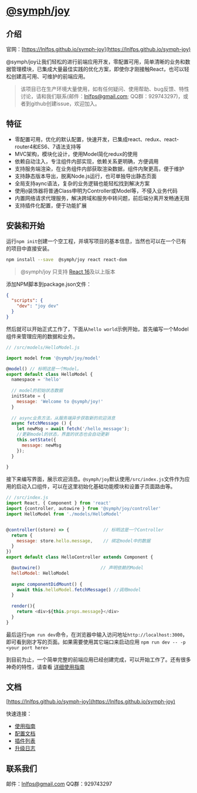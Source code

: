 
# [@symph/joy](https://lnlfps.github.io/symph-joy)

## 介绍

官网：[https://lnlfps.github.io/symph-joy](https://lnlfps.github.io/symph-joy)

@symph/joy让我们轻松的进行前端应用开发，零配置可用，简单清晰的业务和数据管理模块，已集成大量最佳实践的优化方案，即使你才刚接触React，也可以轻松创建高可用、可维护的前端应用。

> 该项目已在生产环境大量使用，如有任何疑问、使用帮助、bug反馈、特性讨论，请和我们联系(邮件：lnlfps@gmail.com; QQ群：929743297)，或者到github创建issue，欢迎加入。

## 特征

- 零配置可用，优化的默认配置，快速开发，已集成react、redux、react-router4和ES6、7语法支持等
- MVC架构，模块化设计，使用Model简化redux的使用
- 依赖自动注入，专注组件内部实现，依赖关系更明确，方便调用
- 支持服务端渲染，在业务组件内部获取渲染数据，组件内聚更高，便于维护
- 支持静态版本导出，脱离Node.js运行，也可单独导出静态页面
- 全局支持aync语法，复杂的业务逻辑也能轻松找到解决方案
- 使用`@`装饰器将普通Class申明为Controller或Model等，不侵入业务代码
- 内置网络请求代理服务，解决跨域和服务中转问题，前后端分离开发畅通无阻
- 支持插件化配置，便于功能扩展

## 安装和开始

运行`npm init`创建一个空工程，并填写项目的基本信息，当然也可以在一个已有的项目中直接安装。

```bash
npm install --save  @symph/joy react react-dom
```

> @symph/joy 只支持 [React 16](https://reactjs.org/blog/2017/09/26/react-v16.0.html)及以上版本

添加NPM脚本到package.json文件：

```json
{
  "scripts": {
    "dev": "joy dev"
  }
}
```

然后就可以开始正式工作了，下面从`hello world`示例开始，首先编写一个Model组件来管理应用的数据和业务。

```javascript
// /src/models/HelloModel.js

import model from '@symph/joy/model'

@model() // 标明这是一个Model。
export default class HelloModel {
  namespace = 'hello'
  
  // model的初始状态数据
  initState = {
    message: 'Welcome to @symph/joy!'
  }
  
  // async业务方法，从服务端异步获取新的欢迎消息
  async fetchMessage () {
    let newMsg = await fetch('/hello_message');
    //更新model的状态，界面的状态也会自动更新
    this.setState({
      message: newMsg
    });
  }
 
}
```

接下来编写界面，展示欢迎消息。`@symph/joy`默认使用`/src/index.js`文件作为应用的启动入口组件，可以在这里初始化基础功能模块和设置子页面路由等。

```javascript
// /src/index.js
import React, { Component } from 'react'
import {controller, autowire } from '@symph/joy/controller'
import HelloModel from './models/HelloModel'


@controller((store) => {             // 标明这是一个Controller
  return {
    message: store.hello.message,    // 绑定model中的数据
  }
})
export default class HelloController extends Component {

  @autowire()                       // 声明依赖的Model
  helloModel: HelloModel      
  
  async componentDidMount() {
    await this.helloModel.fetchMessage() //调用model
  }
  
  render(){
    return <div>${this.props.message}</div>
  }
}
```

最后运行`npm run dev`命令，在浏览器中输入访问地址`http://localhost:3000`，即可看到刚才写的页面。如果需要使用其它端口来启动应用 `npm run dev -- -p <your port here>`

到目前为止，一个简单完整的前端应用已经创建完成，可以开始工作了。还有很多神奇的特性，请查看 [详细使用指南](https://lnlfps.github.io/symph-joy/#/getting-started)

## 文档

[https://lnlfps.github.io/symph-joy](https://lnlfps.github.io/symph-joy)

快速连接：

- [使用指南](https://lnlfps.github.io/symph-joy/#/getting-started)
- [配置文档](https://lnlfps.github.io/symph-joy/#/configurations)
- [插件列表](https://lnlfps.github.io/symph-joy/#/plugins)
- [升级日志](https://lnlfps.github.io/symph-joy/#/change-log)

## 联系我们

邮件：lnlfps@gmail.com
QQ群：929743297
